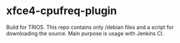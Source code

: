 # xfce4-cpufreq-plugin
Build for TRIOS.
This repo contains only /debian files and a script for downloading the source. Main purpose is usage with Jenkins CI.
